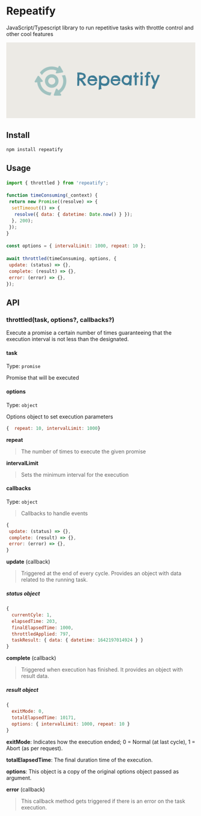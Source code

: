 # Repeatify

JavaScript/Typescript library to run repetitive tasks with throttle control and other cool features

![image](image.png)

## Install

```bash
npm install repeatify
```

## Usage

```javascript
import { throttled } from 'repeatify';

function timeConsuming(_context) {
 return new Promise((resolve) => {
  setTimeout(() => {
   resolve({ data: { datetime: Date.now() } });
  }, 200);
 });
}

const options = { intervalLimit: 1000, repeat: 10 };

await throttled(timeConsuming, options, {
 update: (status) => {},
 complete: (result) => {},
 error: (error) => {},
});
```

## API

### throttled(task, options?, callbacks?)

Execute a promise a certain number of times guaranteeing that the execution interval is not less than the designated.

#### task

Type: `promise`

Promise that will be executed

#### options

Type: `object`

Options object to set execution parameters

```javascript
{  repeat: 10, intervalLimit: 1000}
```

**repeat**
> The number of times to execute the given promise

**intervalLimit**
> Sets the minimum interval for the execution

#### callbacks

Type: `object`

> Callbacks to handle events

```javascript
{
 update: (status) => {},
 complete: (result) => {},
 error: (error) => {},
}
```

**update** (callback)
> Triggered at the end of every cycle. Provides an object with data related to the running task.

##### status object
```javascript
{                                                      
  currentCyle: 1,                                      
  elapsedTime: 203,                                    
  finalElapsedTime: 1000,                              
  throttledApplied: 797,                               
  taskResult: { data: { datetime: 1642197014924 } }    
}                                                      
```

**complete** (callback)
> Triggered when execution has finished. It provides an object with result data.

##### result object
```javascript
{
  exitMode: 0,
  totalElapsedTime: 10171,
  options: { intervalLimit: 1000, repeat: 10 }
}
```
**exitMode**: Indicates how the execution ended; 0 = Normal (at last cycle), 1 = Abort (as per request).

**totalElapsedTime**: The final duration time of the execution.

**options**: This object is a copy of the original options object passed as argument.

**error** (callback)
> This callback method gets triggered if there is an error on the task execution.

